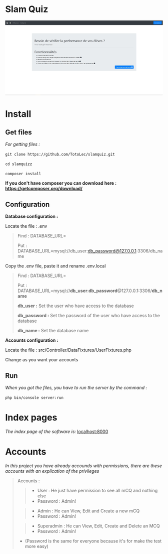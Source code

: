 Slam Quiz
=========

![Software interface](assets/screenshot_home.jpg)

Install
=======
Get files
---------
*For getting files :*

`git clone https://github.com/TotoLec/slamquiz.git`

`cd slamquizz`

`composer install`

**If you don't have composer you can download here : https://getcomposer.org/download/**

Configuration
-------------

**Database configuration :**

Locate the file : .env

> Find : DATABASE_URL=
>
> Put : DATABASE_URL=mysql://db_user:db_password@127.0.0.1:3306/db_name

Copy the .env file, paste it and rename .env.local

> Find : DATABASE_URL=
>
> Put : DATABASE_URL=mysql://**db_user**:**db_password**@127.0.0.1:3306/**db_name**
>
> **db_user :** Set the user who have access to the database
>
> **db_password :** Set the password of the user who have access to the database
>
> **db_name :** Set the database name


**Accounts configuration :**

Locate the file : src/Controller/DataFixtures/UserFixtures.php

Change as you want your accounts

Run
---
*When you got the files, you have to run the server by the command :*

`php bin/console server:run`

Index pages
============
*The index page of the software is:* [localhost:8000](http://localhost:8000)

Accounts
========
*In this project you have already accounds with permissions, there are these accounts with an explication of the privileges*
> Accounts :
> 
>>   - User : He just have permission to see all mCQ and nothing else
>>   - Password : Admin!
>   
>>   - Admin : He can View, Edit and Create a new mCQ
>>   - Password : Admin!
>
>>   - Superadmin : He can View, Edit, Create and Delete an MCQ
>>   - Password : Admin!
>
>   - (Password is the same for everyone because it's for make the test more easy)